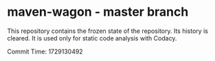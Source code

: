 # maven-wagon - master branch

This repository contains the frozen state of the repository.
Its history is cleared. It is used only for static code
analysis with Codacy.

Commit Time: 1729130492